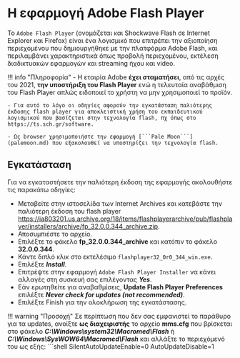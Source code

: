 # Η εφαρμογή Adobe Flash Player

Το ```Adobe Flash Player``` (ονομάζεται και Shockwave Flash σε Internet Explorer και Firefox) είναι ένα λογισμικό που επιτρέπει την αξιοποίηση περιεχομένου που δημιουργήθηκε με την πλατφόρμα Adobe Flash, και περιλαμβάνει χαρακτηριστικά όπως προβολή περιεχομένου, εκτέλεση διαδικτυακών εφαρμογών και streaming ήχου και video.

!!! info "Πληροφορία"
    - Η εταιρία Adobe **έχει σταματήσει**, από τις αρχές του 2021, **την υποστήριξη του Flash Player** ενώ η τελευταία αναβάθμιση του Flash Player απλώς ειδοποιεί το χρήστη να μην χρησιμοποιεί το προϊόν. 

    - Για αυτό το λόγο οι οδηγίες αφορούν την εγκατάσταση παλιότερης έκδοσης flash player για αποκλειστική χρήση του εκπαιδευτικού λογισμικού που βασίζεται στην τεχνολογία flash, πχ όπως στο https://ts.sch.gr/software.

    - Ως browser χρησιμοποιήστε την εφαρμογή [```Pale Moon```](palemoon.md) που εξακολουθεί να υποστηρίζει την τεχνολογία flash.

## Εγκατάσταση

Για να εγκαταστήσετε την παλιότερη έκδοση της εφαρμογής ακολουθήστε τις παρακάτω οδηγίες:

- Μεταβείτε στην ιστοσελίδα των Internet Archives και κατεβάστε την παλιότερη έκδοση του flash player <https://ia803201.us.archive.org/18/items/flashplayerarchive/pub/flashplayer/installers/archive/fp_32.0.0.344_archive.zip>.
- Αποσυμπιέστε το αρχείο.
- Επιλέξτε το φάκελο **fp_32.0.0.344_archive** και κατόπιν το φάκελο **32.0.0.344**.
- Κάντε διπλό κλικ στο εκτελέσιμο ```flashplayer32_0r0_344_win.exe```.
- Επιλέξτε ***Install***.
- Επιτρέψτε στην εφαρμογή ```Adobe Flash Player Installer``` να κάνει αλλαγές στη συσκευή σας επιλέγοντας ***Yes***.
- Εάν ερωτηθείτε για αναβαθμίσεις, **Update Flash Player Preferences** επιλέξτε ***Never check for updates (not recommended)***.
- Επιλέξτε Finish για την ολοκλήρωση της εγκατάστασης.

!!! warning "Προσοχή"
    Σε περίπτωση που δεν σας εμφανιστεί το παράθυρο για τα updates, ανοίξτε **ως διαχειριστής** το αρχείο **mms.cfg** που βρίσκεται στο φάκελο ***C:\Windows\system32\Macromed\Flash*** ή ***C:\Windows\SysWOW64\Macromed\Flash*** και αλλάξτε το περιεχόμενό του ως εξής:
    ```shell
        SilentAutoUpdateEnable=0
        AutoUpdateDisable=1

